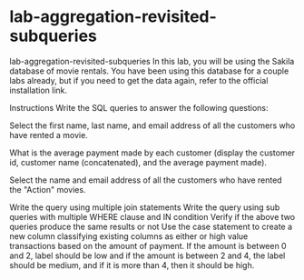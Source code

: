 # lab-aggregation-revisited-subqueries
lab-aggregation-revisited-subqueries
In this lab, you will be using the Sakila database of movie rentals. You have been using this database for a couple labs already, but if you need to get the data again, refer to the official installation link.

Instructions
Write the SQL queries to answer the following questions:

Select the first name, last name, and email address of all the customers who have rented a movie.

What is the average payment made by each customer (display the customer id, customer name (concatenated), and the average payment made).

Select the name and email address of all the customers who have rented the "Action" movies.

Write the query using multiple join statements
Write the query using sub queries with multiple WHERE clause and IN condition
Verify if the above two queries produce the same results or not
Use the case statement to create a new column classifying existing columns as either or high value transactions based on the amount of payment. If the amount is between 0 and 2, label should be low and if the amount is between 2 and 4, the label should be medium, and if it is more than 4, then it should be high.
